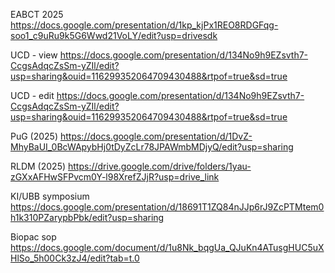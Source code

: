 EABCT 2025
https://docs.google.com/presentation/d/1kp_kjPx1REO8RDGFqg-soo1_c9uRu9k5G6Wwd21VoLY/edit?usp=drivesdk

UCD - view
https://docs.google.com/presentation/d/134No9h9EZsvth7-CcgsAdqcZsSm-yZIl/edit?usp=sharing&ouid=116299352064709430488&rtpof=true&sd=true

UCD - edit
https://docs.google.com/presentation/d/134No9h9EZsvth7-CcgsAdqcZsSm-yZIl/edit?usp=sharing&ouid=116299352064709430488&rtpof=true&sd=true

PuG (2025)
https://docs.google.com/presentation/d/1DvZ-MhyBaUI_0BcWApybHj0tDyZcLr78JPAWmbMDjyQ/edit?usp=sharing

RLDM (2025)
https://drive.google.com/drive/folders/1yau-zGXxAFHwSFPvcm0Y-l98XrefZJjR?usp=drive_link

KI/UBB symposium
[https://docs.google.com/presentation/d/18691T1ZQ84nJJp6rJ9ZcPTMtem0h1k310PZarypbPbk/edit?usp=sharing
](https://docs.google.com/presentation/d/1FnBt7YzIdkG6hHosA9aHydlJybYjuk94WNPiiRYdNDA/edit?usp=sharing) 

Biopac sop
https://docs.google.com/document/d/1u8Nk_bqgUa_QJuKn4ATusgHUC5uXHlSo_5h00Ck3zJ4/edit?tab=t.0
